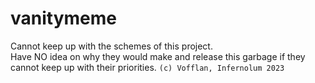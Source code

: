 # vanitymeme
Cannot keep up with the schemes of this project.\
Have NO idea on why they would make and release this garbage if they cannot keep up with their priorities.
`(c) Vofflan, Infernolum 2023`
